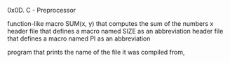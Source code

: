 0x0D. C - Preprocessor



function-like macro SUM(x, y) that computes the sum of the numbers x
header file that defines a macro named SIZE as an abbreviation
header file that defines a macro named PI as an abbreviation 


program that prints the name of the file it was compiled from,

